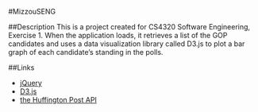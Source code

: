 #MizzouSENG


##Description
This is a project created for CS4320 Software Engineering, Exercise	1.
When	the	application	loads,	it	retrieves	a	list	of	the	GOP	candidates	and	uses	a	data	visualization	library	called	D3.js	to	plot	a	bar	graph	of	each	candidate’s	standing	in	the	polls.


##Links
* [jQuery](https://jquery.com/)
* [D3.js](http://d3js.org/)
* [the	Huffington	Post	API](http://elections.huffingtonpost.com/pollster/api)
